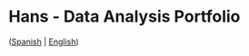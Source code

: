 # Hans - Data Analysis Portfolio 
([Spanish](https://github.com/HansAllTech/Hans_Data_Analysis_Portfolio/blob/main/Proyectos.md#tabla-de-contenido-es--en) | [English](https://github.com/HansAllTech/Hans_Data_Analysis_Portfolio/blob/main/Projects.md#table-of-content-es--en))    
                              
                                                                                                                                                       
                                          
                                                            
                               
                    
                       
     
    
         
     
   
 
 
 
